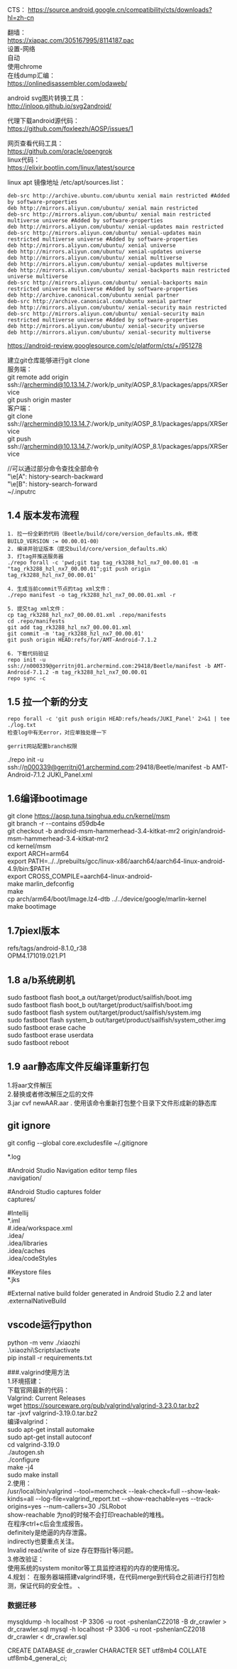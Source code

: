 CTS：
https://source.android.google.cn/compatibility/cts/downloads?hl=zh-cn   

翻墙：   
https://xiapac.com/305167995/8114187.pac   
设置-网络    
   自动   
   使用chrome   
在线dump汇编：   
   https://onlinedisassembler.com/odaweb/  
   
android svg图片转换工具：   
   http://inloop.github.io/svg2android/   
   
代理下载android源代码：   
   https://github.com/foxleezh/AOSP/issues/1    
   
网页查看代码工具：   
   https://github.com/oracle/opengrok  
linux代码：   
   https://elixir.bootlin.com/linux/latest/source   
   
linux apt 镜像地址 /etc/apt/sources.list：　　　  
~~~ shell
deb-src http://archive.ubuntu.com/ubuntu xenial main restricted #Added by software-properties
deb http://mirrors.aliyun.com/ubuntu/ xenial main restricted
deb-src http://mirrors.aliyun.com/ubuntu/ xenial main restricted multiverse universe #Added by software-properties
deb http://mirrors.aliyun.com/ubuntu/ xenial-updates main restricted
deb-src http://mirrors.aliyun.com/ubuntu/ xenial-updates main restricted multiverse universe #Added by software-properties
deb http://mirrors.aliyun.com/ubuntu/ xenial universe
deb http://mirrors.aliyun.com/ubuntu/ xenial-updates universe
deb http://mirrors.aliyun.com/ubuntu/ xenial multiverse
deb http://mirrors.aliyun.com/ubuntu/ xenial-updates multiverse
deb http://mirrors.aliyun.com/ubuntu/ xenial-backports main restricted universe multiverse
deb-src http://mirrors.aliyun.com/ubuntu/ xenial-backports main restricted universe multiverse #Added by software-properties
deb http://archive.canonical.com/ubuntu xenial partner
deb-src http://archive.canonical.com/ubuntu xenial partner
deb http://mirrors.aliyun.com/ubuntu/ xenial-security main restricted
deb-src http://mirrors.aliyun.com/ubuntu/ xenial-security main restricted multiverse universe #Added by software-properties
deb http://mirrors.aliyun.com/ubuntu/ xenial-security universe
deb http://mirrors.aliyun.com/ubuntu/ xenial-security multiverse

~~~~
   
   https://android-review.googlesource.com/c/platform/cts/+/951278

建立git仓库能够进行git clone   
服务端：   
git remote add origin ssh://archermind@10.13.14.7:/work/p_unity/AOSP_8.1/packages/apps/XRService   
git push origin master    
客户端：  
git clone ssh://archermind@10.13.14.7:/work/p_unity/AOSP_8.1/packages/apps/XRService   
git push ssh://archermind@10.13.14.7:/work/p_unity/AOSP_8.1/packages/apps/XRService 
   
//可以通过部分命令查找全部命令   
"\e[A": history-search-backward   
"\e[B": history-search-forward    
~/.inputrc   


## 1.4 版本发布流程

```
1. 拉一份全新的代码（Beetle/build/core/version_defaults.mk，修改BUILD_VERSION := 00.00.01-00）
2. 编译并验证版本（提交build/core/version_defaults.mk）
3. 打tag并推送服务器
./repo forall -c 'pwd;git tag tag_rk3288_hzl_nx7_00.00.01 -m "tag_rk3288_hzl_nx7_00.00.01";git push origin tag_rk3288_hzl_nx7_00.00.01'

4. 生成当前commit节点的tag xml文件：
./repo manifest -o tag_rk3288_hzl_nx7_00.00.01.xml -r

5. 提交tag xml文件：
cp tag_rk3288_hzl_nx7_00.00.01.xml .repo/manifests
cd .repo/manifests
git add tag_rk3288_hzl_nx7_00.00.01.xml
git commit -m 'tag_rk3288_hzl_nx7_00.00.01'
git push origin HEAD:refs/for/AMT-Android-7.1.2

6. 下载代码验证
repo init -u ssh://n000339@gerritnj01.archermind.com:29418/Beetle/manifest -b AMT-Android-7.1.2 -m tag_rk3288_hzl_nx7_00.00.01
repo sync -c
```

## 1.5 拉一个新的分支
```
repo forall -c 'git push origin HEAD:refs/heads/JUKI_Panel' 2>&1 | tee ./log.txt
检查log中有无error，对应单独处理一下

gerrit网站配置branch权限
```

./repo init -u ssh://n000339@gerritnj01.archermind.com:29418/Beetle/manifest -b AMT-Android-7.1.2 JUKI_Panel.xml   

## 1.6编译bootimage   
git clone https://aosp.tuna.tsinghua.edu.cn/kernel/msm    
git branch -r --contains d59db4e    
git checkout -b android-msm-hammerhead-3.4-kitkat-mr2  origin/android-msm-hammerhead-3.4-kitkat-mr2   
cd kernel/msm  
export ARCH=arm64  
export PATH=../../prebuilts/gcc/linux-x86/aarch64/aarch64-linux-android-4.9/bin:$PATH  
export CROSS_COMPILE=aarch64-linux-android-  
make marlin_defconfig  
make  
cp arch/arm64/boot/Image.lz4-dtb ../../device/google/marlin-kernel   
make bootimage   

## 1.7piexl版本  
refs/tags/android-8.1.0_r38    
OPM4.171019.021.P1   

## 1.8  a/b系统刷机   
sudo fastboot flash boot_a out/target/product/sailfish/boot.img    
sudo fastboot flash boot_b out/target/product/sailfish/boot.img   
sudo fastboot flash  system out/target/product/sailfish/system.img   
sudo fastboot flash system_b out/target/product/sailfish/system_other.img  
sudo fastboot erase cache     
sudo fastboot erase userdata  
sudo fastboot reboot   

## 1.9 aar静态库文件反编译重新打包  
1.将aar文件解压    
2.替换或者修改解压之后的文件   
3.jar cvf newAAR.aar  . 使用该命令重新打包整个目录下文件形成新的静态库   

## git ignore   
git config --global core.excludesfile ~/.gitignore    

*.log   

#Android Studio Navigation editor temp files  
.navigation/   

#Android Studio captures folder  
captures/  

#Intellij   
*.iml   
#.idea/workspace.xml  
.idea/  
.idea/libraries  
.idea/caches  
.idea/codeStyles  

#Keystore files   
*.jks   

#External native build folder generated in Android Studio 2.2 and later   
.externalNativeBuild   


## vscode运行python
python -m venv ./xiaozhi   
.\xiaozhi\Scripts\activate   
pip install -r requirements.txt


###.valgrind使用方法   
1.环境搭建：   
 下载官网最新的代码：   
Valgrind: Current Releases  
wget https://sourceware.org/pub/valgrind/valgrind-3.23.0.tar.bz2  
tar -jxvf valgrind-3.19.0.tar.bz2   
编译valgrind：   
sudo apt-get install automake  
sudo apt-get install autoconf   
cd valgrind-3.19.0   
./autogen.sh  
./configure  
make -j4   
sudo make install   
2.使用：   
/usr/local/bin/valgrind --tool=memcheck --leak-check=full --show-leak-kinds=all --log-file=valgrind_report.txt --show-reachable=yes --track-origins=yes --num-callers=30  ./SLRobot   
show-reachable 为no的时候不会打印reachable的堆栈。  
在程序ctrl+c后会生成报告。   
definitely是绝逼的内存泄露。  
indirectly也要重点关注。  
Invalid read/write of size 存在野指针等问题。  
3.修改验证：  
 使用系统的system monitor等工具监控进程的内存的使用情况。   
4.规划：
在服务器端搭建valgrind环境，在代码merge到代码仓之前进行打包检测，保证代码的安全性。  、

### 数据迁移
mysqldump -h localhost -P 3306 -u root -pshenlanCZ2018 -B dr_crawler > dr_crawler.sql
mysql -h localhost -P 3306 -u root -pshenlanCZ2018 dr_crawler  < dr_crawler.sql

CREATE DATABASE dr_crawler
  CHARACTER SET utf8mb4
  COLLATE utf8mb4_general_ci;
